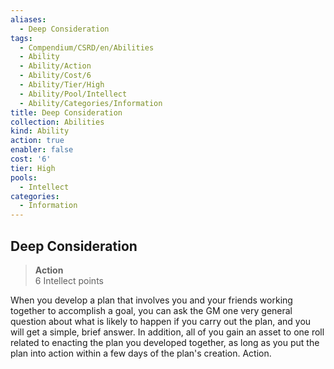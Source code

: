 ```yaml
---
aliases:
  - Deep Consideration
tags:
  - Compendium/CSRD/en/Abilities
  - Ability
  - Ability/Action
  - Ability/Cost/6
  - Ability/Tier/High
  - Ability/Pool/Intellect
  - Ability/Categories/Information
title: Deep Consideration
collection: Abilities
kind: Ability
action: true
enabler: false
cost: '6'
tier: High
pools:
  - Intellect
categories:
  - Information
---
```

## Deep Consideration  
>**Action**  
>6 Intellect points
  
When you develop a plan that involves you and your friends working together to accomplish a goal, you can ask the GM one very general question about what is likely to happen if you carry out the plan, and you will get a simple, brief answer. In addition, all of you gain an asset to one roll related to enacting the plan you developed together, as long as you put the plan into action within a few days of the plan's creation. Action.